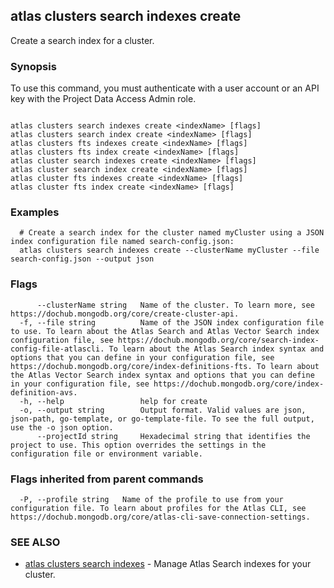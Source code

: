 ## atlas clusters search indexes create

Create a search index for a cluster.


### Synopsis

To use this command, you must authenticate with a user account or an API key with the Project Data Access Admin role.



```

atlas clusters search indexes create <indexName> [flags]
atlas clusters search index create <indexName> [flags]
atlas clusters fts indexes create <indexName> [flags]
atlas clusters fts index create <indexName> [flags]
atlas cluster search indexes create <indexName> [flags]
atlas cluster search index create <indexName> [flags]
atlas cluster fts indexes create <indexName> [flags]
atlas cluster fts index create <indexName> [flags]
```

### Examples

```
  # Create a search index for the cluster named myCluster using a JSON index configuration file named search-config.json:
  atlas clusters search indexes create --clusterName myCluster --file search-config.json --output json
```


### Flags

```
      --clusterName string   Name of the cluster. To learn more, see https://dochub.mongodb.org/core/create-cluster-api.
  -f, --file string          Name of the JSON index configuration file to use. To learn about the Atlas Search and Atlas Vector Search index configuration file, see https://dochub.mongodb.org/core/search-index-config-file-atlascli. To learn about the Atlas Search index syntax and options that you can define in your configuration file, see https://dochub.mongodb.org/core/index-definitions-fts. To learn about the Atlas Vector Search index syntax and options that you can define in your configuration file, see https://dochub.mongodb.org/core/index-definition-avs.
  -h, --help                 help for create
  -o, --output string        Output format. Valid values are json, json-path, go-template, or go-template-file. To see the full output, use the -o json option.
      --projectId string     Hexadecimal string that identifies the project to use. This option overrides the settings in the configuration file or environment variable.

```


### Flags inherited from parent commands

```
  -P, --profile string   Name of the profile to use from your configuration file. To learn about profiles for the Atlas CLI, see https://dochub.mongodb.org/core/atlas-cli-save-connection-settings.

```

### SEE ALSO


* [atlas clusters search indexes](atlas_clusters_search_indexes.md)	- Manage Atlas Search indexes for your cluster.



